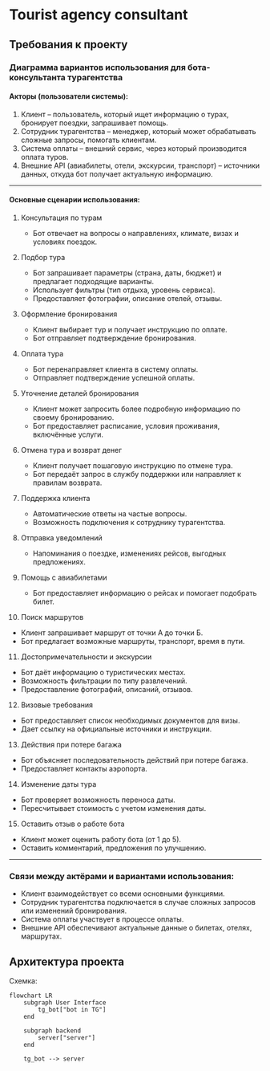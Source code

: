 # Tourist agency consultant

## Требования к проекту

### Диаграмма вариантов использования для бота-консультанта турагентства  

#### Акторы (пользователи системы):  
1. Клиент – пользователь, который ищет информацию о турах, бронирует поездки, запрашивает помощь.  
2. Сотрудник турагентства – менеджер, который может обрабатывать сложные запросы, помогать клиентам.  
3. Система оплаты – внешний сервис, через который производится оплата туров.  
4. Внешние API (авиабилеты, отели, экскурсии, транспорт) – источники данных, откуда бот получает актуальную информацию.  

---

#### Основные сценарии использования:  

1. Консультация по турам  
   - Бот отвечает на вопросы о направлениях, климате, визах и условиях поездок.  

2. Подбор тура  
   - Бот запрашивает параметры (страна, даты, бюджет) и предлагает подходящие варианты.  
   - Использует фильтры (тип отдыха, уровень сервиса).  
   - Предоставляет фотографии, описание отелей, отзывы.  

3. Оформление бронирования  
   - Клиент выбирает тур и получает инструкцию по оплате.  
   - Бот отправляет подтверждение бронирования.  

4. Оплата тура  
   - Бот перенаправляет клиента в систему оплаты.  
   - Отправляет подтверждение успешной оплаты.  

5. Уточнение деталей бронирования  
   - Клиент может запросить более подробную информацию по своему бронированию.  
   - Бот предоставляет расписание, условия проживания, включённые услуги.  

6. Отмена тура и возврат денег  
   - Клиент получает пошаговую инструкцию по отмене тура.  
   - Бот передаёт запрос в службу поддержки или направляет к правилам возврата.  

7. Поддержка клиента  
   - Автоматические ответы на частые вопросы.  
   - Возможность подключения к сотруднику турагентства.  

8. Отправка уведомлений  
   - Напоминания о поездке, изменениях рейсов, выгодных предложениях.  

9. Помощь с авиабилетами  
   - Бот предоставляет информацию о рейсах и помогает подобрать билет.  

10. Поиск маршрутов  
   - Клиент запрашивает маршрут от точки А до точки Б.  
   - Бот предлагает возможные маршруты, транспорт, время в пути.  

11. Достопримечательности и экскурсии  
   - Бот даёт информацию о туристических местах.  
   - Возможность фильтрации по типу развлечений.  
   - Предоставление фотографий, описаний, отзывов.  

12. Визовые требования  
   - Бот предоставляет список необходимых документов для визы.  
   - Дает ссылку на официальные источники и инструкции.  

13. Действия при потере багажа  
   - Бот объясняет последовательность действий при потере багажа.  
   - Предоставляет контакты аэропорта.  

14. Изменение даты тура  
   - Бот проверяет возможность переноса даты.  
   - Пересчитывает стоимость с учетом изменения даты.  

15. Оставить отзыв о работе бота  
   - Клиент может оценить работу бота (от 1 до 5).  
   - Оставить комментарий, предложения по улучшению.  

---

### Связи между актёрами и вариантами использования:  
- Клиент взаимодействует со всеми основными функциями.  
- Сотрудник турагентства подключается в случае сложных запросов или изменений бронирования.  
- Система оплаты участвует в процессе оплаты.  
- Внешние API обеспечивают актуальные данные о билетах, отелях, маршрутах.  

## Архитектура проекта

Схемка:
```mermaid
flowchart LR
    subgraph User Interface
        tg_bot["bot in TG"]
    end

    subgraph backend
        server["server"]
    end

    tg_bot --> server
```

